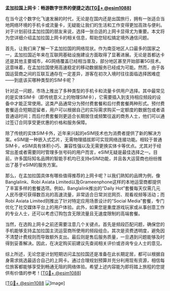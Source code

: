 **孟加拉国上网卡：畅游数字世界的便捷之选[[TG💪+ @esim1088](https://t.me/s/esim1088)]**

在当今这个数字化飞速发展的时代，无论是在国内还是出国旅行，拥有一张适合当地网络环境的手机卡或流量卡，无疑能让我们的生活和工作变得更加高效与便利。对于计划前往孟加拉国的朋友来说，选择一张合适的上网卡显得尤为重要。本文将为您详细介绍孟加拉国上网卡的相关信息，帮助您轻松搞定境外通信问题。

首先，让我们来了解一下孟加拉国的网络现状。作为南亚地区人口最多的国家之一，孟加拉国近年来在互联网基础设施建设方面取得了显著进展。无论是首都达卡还是其他主要城市，4G网络覆盖已经相当普及，部分地区甚至开始部署5G技术。这意味着，在孟加拉国使用高速稳定的移动数据服务已经成为可能。然而，由于各国运营商之间的互联互通存在一定差异，游客在初次入境时往往面临选择困难症——到底该买哪种类型的SIM卡呢？

针对这一问题，市场上推出了多种类型的手机卡和流量卡供用户选择。其中最常见的是实体SIM卡（即传统意义上的物理SIM卡），它需要插入到支持相应频段的设备中才能正常使用。这类产品通常分为预付费套餐和后付费套餐两种形式。预付费套餐适合短期逗留者，用户可以根据自己的实际需求购买一定额度的数据包或者语音通话时间；而后付费套餐则更适合长期居住或频繁往返的商务人士，他们可以通过签订合同享受更优惠的价格和服务保障。

除了传统的实体SIM卡外，近年来兴起的eSIM技术也为消费者提供了新的解决方案。eSIM是一种嵌入式芯片，无需物理插拔即可实现网络连接功能。相较于普通SIM卡，eSIM具有体积小巧、兼容性强以及无需更换实体卡等优点。尤其对于经常出差或者需要同时管理多张号码的用户而言，eSIM无疑是最佳选择之一。目前，许多国际知名品牌的智能手机均已支持eSIM功能，并且各大运营商也纷纷推出了基于eSIM的服务方案。

那么，在孟加拉国具体有哪些值得推荐的上网卡呢？以我们熟知的品牌为例，像Banglalink、Robi Axiata Limited以及Grameenphone这样的本地运营商都提供了丰富多样的套餐选项。例如，Banglalink推出的“Daily Hot”套餐每天仅需几元人民币便可获得数百兆的高速流量，非常适合日常浏览网页、观看视频等活动；而Robi Axiata Limited则推出了针对特定应用场景设计的“Social Media”套餐，专门优化了社交媒体平台上的用户体验。此外，如果您是重度游戏玩家或从事创意工作的专业人士，还可以考虑订购包含无限流量且无速度限制的高端套餐。

当然，在选购上网卡之前还需要注意几个关键点。首先是频段匹配问题，确保您的手机能够支持孟加拉国主流运营商所使用的频段组合。其次是资费透明度，避免因不清楚计费规则而导致额外支出。最后则是售后服务质量，一旦遇到问题能够及时得到妥善解决。因此，在决定购买前建议先查阅相关评价或咨询专业人士的意见。

综上所述，无论您是计划短期访问孟加拉国还是准备在此长期定居，都可以根据自身需求挑选最适合自己的上网卡。通过合理规划预算并充分利用现有资源，相信每位旅客都能够享受到畅通无阻的网络体验。希望上述内容能为即将踏上旅程的您提供有价值的参考！[[TG💪+ @esim1088](https://t.me/s/esim1088)]

[[TG💪+ @esim1088](https://t.me/s/esim1088) ![Image](https://i.postimg.cc/4NQfJmqS/Snipaste-2025-05-13-00-14-12.png)]